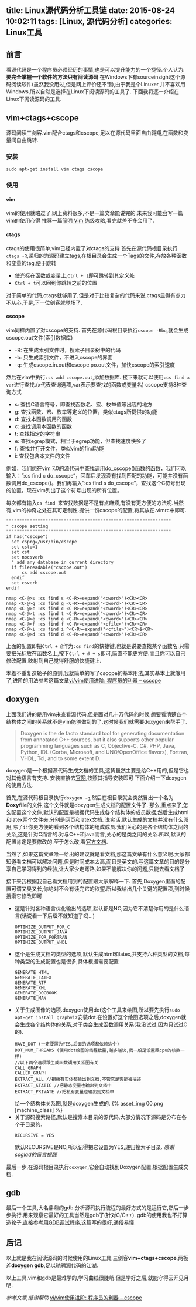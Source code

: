 title: Linux源代码分析工具链
date: 2015-08-24 10:02:11
tags: [Linux, 源代码分析]
categories: Linux工具
---

## 前言
看源代码是一个程序员必须经历的事情,也是可以提升能力的一个捷径.个人认为: **要完全掌握一个软件的方法只有阅读源码**
在Windows下有sourceinsight这个源码阅读软件(虽然我没用过,但是网上评价还不错),由于我是个Linuxer,并不喜欢用Windows,所以自然是选择在Linux下阅读源码的工具了.
下面我将逐一介绍在Linux下阅读源码的工具.

## vim+ctags+cscope
源码阅读三剑客.vim配合ctags和cscope,足以在源代码里面自由翱翔,在函数和变量间自由跳转.
### 安装
```
sudo apt-get install vim ctags cscope
```
### 使用

#### vim
vim的使用就略过了,网上资料很多,不是一篇文章能说完的,未来我可能会写一篇vim的使用心得
推荐一篇[简明 Vim 练级攻略](http://coolshell.cn/articles/5426.html),看完就差不多会用了.

#### ctags
ctags的使用很简单,vim已经内置了对ctags的支持
首先在源代码根目录执行`ctags -R`,递归的为源码建立tags,在根目录会生成一个Tags的文件,存放各种函数和变量的tag,便于跳转
- 使光标在函数或变量上,`Ctrl + ]`即可跳转到其定义处
- `Ctrl + t`可以回到你跳转之前的位置

对于简单的代码,ctags就够用了,但是对于比较复杂的代码来说,ctags显得有点力不从心,于是,下一位剑客就登场了.

#### cscope
vim同样内置了对cscope的支持.
首先在源代码根目录执行`cscope -Rbq`,就会生成cscope.out文件(索引数据库)
- -R: 在生成索引文件时，搜索子目录树中的代码
- -b: 只生成索引文件，不进入cscope的界面
- -q: 生成cscope.in.out和cscope.po.out文件，加快cscope的索引速度

然后在vim中执行`:cs add cscope.out`,添加数据库.
接下来就可以使用`:cs find x var`进行查找.(x代表查询选项,var表示要查找的函数或变量名)
cscope支持8种查询方式
- s: 查找C语言符号，即查找函数名、宏、枚举值等出现的地方
- g: 查找函数、宏、枚举等定义的位置，类似ctags所提供的功能
- d: 查找本函数调用的函数
- c: 查找调用本函数的函数
- t: 查找指定的字符串
- e: 查找egrep模式，相当于egrep功能，但查找速度快多了
- f: 查找并打开文件，类似vim的find功能
- i: 查找包含本文件的文件

例如，我们想在vim 7.0的源代码中查找调用do_cscope()函数的函数，我们可以输入：”:cs find c do_cscope“，回车后发现没有找到匹配的功能，可能并没有函数调用do_cscope()。我们再输入”:cs find s do_cscope“，查找这个C符号出现的位置，现在vim列出了这个符号出现的所有位置。

每次都有输入`cs find `来查找数据是不是有点麻烦,有没有更方便的方法呢.当然有,vim的神奇之处在其可定制性.提供一份cscope的配置,将其放在.vimrc中即可.
```
"""""""""""""""""""""""""""""""""""""""""""""""""""""""""""""""
" cscope setting
"""""""""""""""""""""""""""""""""""""""""""""""""""""""""""""""
if has("cscope")
  set csprg=/usr/bin/cscope
  set csto=1
  set cst
  set nocsverb
  " add any database in current directory
  if filereadable("cscope.out")
      cs add cscope.out
  endif
  set csverb
endif

nmap <C-@>s :cs find s <C-R>=expand("<cword>")<CR><CR>
nmap <C-@>g :cs find g <C-R>=expand("<cword>")<CR><CR>
nmap <C-@>c :cs find c <C-R>=expand("<cword>")<CR><CR>
nmap <C-@>t :cs find t <C-R>=expand("<cword>")<CR><CR>
nmap <C-@>e :cs find e <C-R>=expand("<cword>")<CR><CR>
nmap <C-@>f :cs find f <C-R>=expand("<cfile>")<CR><CR>
nmap <C-@>i :cs find i ^<C-R>=expand("<cfile>")<CR>$<CR>
nmap <C-@>d :cs find d <C-R>=expand("<cword>")<CR><CR>
```
上面的配置即把`Ctrl + @`作为`:cs find`的快捷键,也就是说要查找某个函数名,只需要把光标放在函数名上,按下`Ctrl + @ + s`即可,简直不能更方便.而且你可以自己修改配置,映射到自己觉得舒服的快捷键上.

本着不重复造轮子的原则,我就简单的写了cscope的基本用法,其实基本上就够用了,进阶的用法参考这篇文章[vi/vim使用进阶: 程序员的利器 – cscope](http://easwy.com/blog/archives/advanced-vim-skills-cscope/)

## doxygen
上面我们讲的是用vim来查看源代码,但是面对几十万代码的时候,想要看清楚各个结构体之间的关系就不是vim能够做到的了.这时候我们就需要doxygen来帮手了.

> Doxygen is the de facto standard tool for generating documentation from annotated C++ sources, but it also supports other popular programming languages such as C, Objective-C, C#, PHP, Java, Python, IDL (Corba, Microsoft, and UNO/OpenOffice flavors), Fortran, VHDL, Tcl, and to some extent D.

doxygen是一个根据源代码生成文档的工具,这货虽然主要是给C++用的,但是它也对其他语言有支持.
安装直接去[官网](http://www.stack.nl/~dimitri/doxygen/index.html),按照其指导安装即可
下面介绍一下doxygen的使用方法.

首先,在源代码根目录执行`doxygen -g`,然后在根目录就会突然冒出一个名为**Doxyfile**的文件,这个文件就是doxygen生成文档的配置文件了.
那么,重点来了,怎么配置这个文件,默认的配置是根据代码生成各个结构体的成员数据,然后生成html和latex两个文件夹,分别是网页和latex文档.
说实话,默认生成的文档并没有什么卵用,除了让你更方便的看到各个结构体的组成成员.我们关心的是各个结构体之间的关系,这是针对C而言的.对与C++和java而言,关心的是类之间的关系.所以,默认的配置肯定是要修改的.至于怎么改,看[官方文档](http://www.stack.nl/~dimitri/doxygen/manual/index.html).

当然了,如果这篇文章唯一给出的建议就是看文档,那这篇文章有什么意义呢.大家都知道看文档可以解决问题,但是时间成本太高,而且是英文的.写这篇文章的目的是分享自己学习得到的经验,让大家少走弯路,如果不能解决你的问题,只能去看文档了

接下来我根据我自己看文档用到的配置跟大家解释一下.
首先,Doxygen里面的配置可谓又臭又长,你绝对不会有读完它的欲望.所以我给出几个关键的配置项,到时候搜索它修改即可
- 这是针对各种语言优化输出的选项,默认都是NO,因为它不清楚你用的是什么语言(话说看一下后缀不就知道了吗...)
    ```
    OPTIMIZE_OUTPUT_FOR_C
    OPTIMIZE_OUTPUT_JAVA
    OPTIMIZE_FOR_FORTRAN
    OPTIMIZE_OUTPUT_VHDL
    ```
- 这个是生成文档的类型的选项,默认生成html和latex,共支持六种类型的文档,每种类型的生成配置也是很多,具体根据需要配置
    ```
    GENERATE_HTML
    GENERATE_LATEX
    GENERATE_RTF
    GENERATE_XML
    GENERATE_DOCBOOK
    GENERATE_MAN
    ```
- 关于生成图像的选项.doxygen使用dot这个工具来绘图,所以要先执行`sudo apt-get install graphviz`安装dot.在设置好这个绘图选项之后,doxygen就会生成各个结构体的关系,对于类会生成函数调用关系(我没试过,因为只试过C的).
    ```
    HAVE_DOT (一定要置为YES,后面的选项都依赖这个)
    DOT_NUM_THREADS (使用dot绘图的线程数量,越多越快,我一般是设置跟cpu的核数一样)
    //以下两个选项跟生成函数调用关系图有关
    CALL_GRAPH
    CALLER_GRAPH
    EXTRACT_ALL //把所有实体都输出到文档,不管它是否能被描述
    EXTRACT_STATIC //把静态变量也输出到文档中
    EXTRACT_PRIVATE //把私有变量也输出到文档中
    ```
    给一个结构体关系图,就是doxygen生成的.
    {% asset_img 00.png [machine_class] %}
- 关于源码搜索路径,默认是搜索本目录的源代码,大部分情况下源码是分布在各个子目录的.
    ```
    RECURSIVE = YES
    ```
    默认RECURSIVE是NO,所以记得把它设置为YES,递归搜索子目录. _感谢soglad的留言提醒_

最后一步,在源码根目录执行`doxygen`,它会自动找到Doxygen配置,根据配置生成文档.
    
## gdb
最后一个工具,大名鼎鼎的gdb.分析源码执行流程的最好方式的是运行它,然后一步步执行.用来观察它最好的工具当然是gdb了(针对C/C++).
gdb的使用我也不打算造轮子,直接参考[用GDB调试程序](http://wiki.ubuntu.org.cn/index.php?title=%E7%94%A8GDB%E8%B0%83%E8%AF%95%E7%A8%8B%E5%BA%8F&variant=zh-hans),这篇写的很好,通俗易懂.

## 后记
以上就是我在阅读源码的时候使用的Linux工具,三剑客**vim+ctags+cscope**,两板斧**doxygen gdb**,足以驰骋源代码的江湖.

以上工具,vim和gdb是最难学的,学习曲线很陡峭.但是学好之后,就能守得云开见月明.

_参考文章,感谢帮助_
[vi/vim使用进阶: 程序员的利器 – cscope](http://easwy.com/blog/archives/advanced-vim-skills-cscope/)

